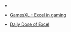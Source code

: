 
- [](/2009/12/1859466/)

- [GamesXL - Excel in gaming](/2004/11/gamesxl-excel-in-gaming/)

- [Daily Dose of Excel](/2004/11/daily-dose-of-excel/)
